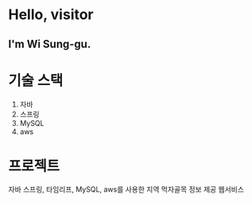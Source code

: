 Hello, visitor
===============
I'm Wi Sung-gu.
---------------
# 기술 스택
1. 자바
2. 스프링
3. MySQL
4. aws
# 프로젝트
자바 스프링, 타임리프, MySQL, aws를 사용한 지역 먹자골목 정보 제공 웹서비스
